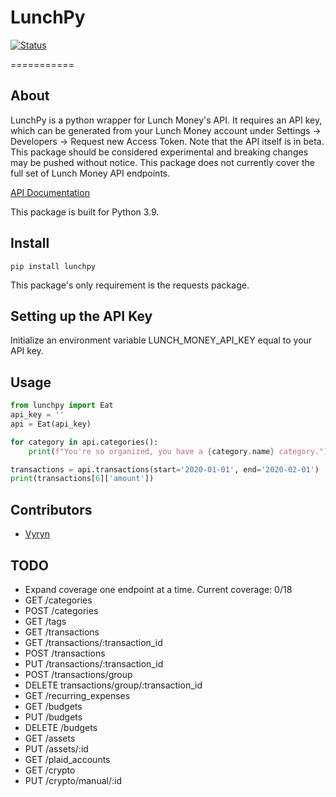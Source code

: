 LunchPy
===========
[![Status](https://img.shields.io/badge/status-alpha-red)](https://img.shields.io/badge/status-alpha-red)

===========

## About

LunchPy is a python wrapper for Lunch Money's API. It requires an API key, which can be generated from your 
Lunch Money account under Settings -> Developers -> Request new Access Token. Note that the API itself
is in beta. This package should be considered experimental and breaking changes may be pushed without notice. This 
package does not currently cover the full set of Lunch Money API endpoints.

[API Documentation](https://lunchmoney.dev/#getting-started)

This package is built for Python 3.9.

## Install

	pip install lunchpy

This package's only requirement is the requests package.

## Setting up the API Key

Initialize an environment variable LUNCH_MONEY_API_KEY equal to your API key.

## Usage
```python
from lunchpy import Eat
api_key = ''
api = Eat(api_key)

for category in api.categories():
    print(f"You're so organized, you have a {category.name} category.")

transactions = api.transactions(start='2020-01-01', end='2020-02-01')
print(transactions[6]['amount'])
```

## Contributors

* [Vyryn](https://github.com/vyryn)

## TODO
- Expand coverage one endpoint at a time. Current coverage: 0/18
- GET /categories
- POST /categories
- GET /tags
- GET /transactions
- GET /transactions/:transaction_id
- POST /transactions
- PUT /transactions/:transaction_id
- POST /transactions/group
- DELETE transactions/group/:transaction_id
- GET /recurring_expenses
- GET /budgets
- PUT /budgets
- DELETE /budgets
- GET /assets
- PUT /assets/:id
- GET /plaid_accounts
- GET /crypto
- PUT /crypto/manual/:id
